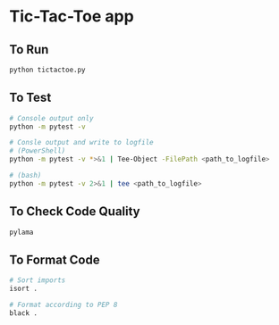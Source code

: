 # Tic-Tac-Toe app

## To Run

```bash
python tictactoe.py
```

## To Test

```bash
# Console output only
python -m pytest -v

# Consle output and write to logfile
# (PowerShell)
python -m pytest -v *>&1 | Tee-Object -FilePath <path_to_logfile>

# (bash)
python -m pytest -v 2>&1 | tee <path_to_logfile>
```

## To Check Code Quality

```bash
pylama
```

## To Format Code

```bash
# Sort imports
isort .

# Format according to PEP 8
black .
```
